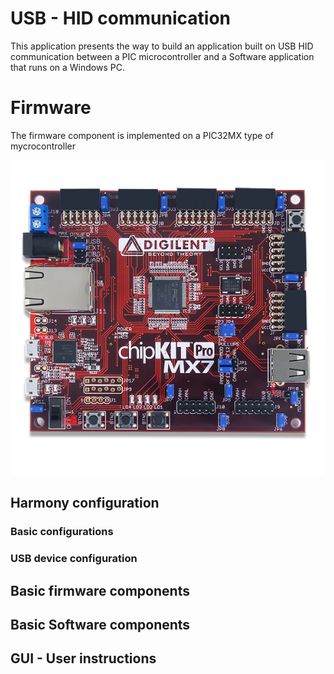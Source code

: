 # USB - HID communication

This application presents the way to build an application built on USB HID communication between a PIC microcontroller and a Software application that runs on a Windows PC.

# Firmware

The firmware component is implemented on a PIC32MX type of mycrocontroller 

![chipKIT](Assets/README/board_front.png)  

## Harmony configuration

### Basic configurations

### USB device configuration 

## Basic firmware components

## Basic Software components

## GUI - User instructions